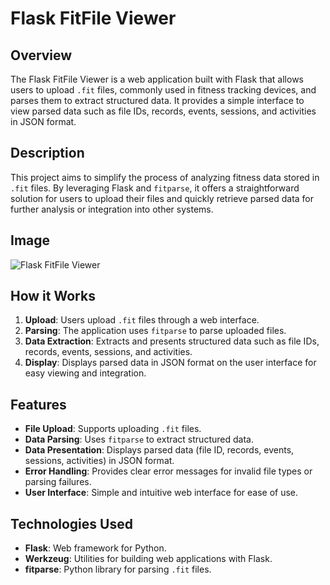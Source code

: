 # Flask FitFile Viewer

## Overview

The Flask FitFile Viewer is a web application built with Flask that allows users to upload `.fit` files, commonly used in fitness tracking devices, and parses them to extract structured data. It provides a simple interface to view parsed data such as file IDs, records, events, sessions, and activities in JSON format.

## Description

This project aims to simplify the process of analyzing fitness data stored in `.fit` files. By leveraging Flask and `fitparse`, it offers a straightforward solution for users to upload their files and quickly retrieve parsed data for further analysis or integration into other systems.

## Image

![Flask FitFile Viewer](https://github.com/smdedar/laravel-backend-api/assets/30989286/b49e18ec-0a48-4fd1-9753-14039a1f9d6a)

## How it Works

1. **Upload**: Users upload `.fit` files through a web interface.
2. **Parsing**: The application uses `fitparse` to parse uploaded files.
3. **Data Extraction**: Extracts and presents structured data such as file IDs, records, events, sessions, and activities.
4. **Display**: Displays parsed data in JSON format on the user interface for easy viewing and integration.

## Features

- **File Upload**: Supports uploading `.fit` files.
- **Data Parsing**: Uses `fitparse` to extract structured data.
- **Data Presentation**: Displays parsed data (file ID, records, events, sessions, activities) in JSON format.
- **Error Handling**: Provides clear error messages for invalid file types or parsing failures.
- **User Interface**: Simple and intuitive web interface for ease of use.

## Technologies Used

- **Flask**: Web framework for Python.
- **Werkzeug**: Utilities for building web applications with Flask.
- **fitparse**: Python library for parsing `.fit` files.